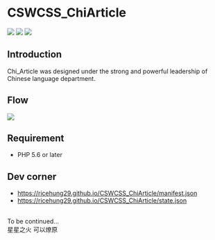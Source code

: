 # CSWCSS_ChiArticle

![](https://img.shields.io/github/stars/ricehung29/CSWCSS_ChiArticle.svg) 
![](https://img.shields.io/github/forks/ricehung29/CSWCSS_ChiArticle.svg) 
![](https://img.shields.io/github/issues/ricehung29/CSWCSS_ChiArticle.svg) 

## Introduction 
  Chi_Article was designed under the strong and powerful leadership of Chinese language department.
  
## Flow
<img src="https://raw.githubusercontent.com/ricehung29/CSWCSS_ChiArticle/main/flow.png" ></img>

## Requirement
- PHP 5.6 or later

## Dev corner
- https://ricehung29.github.io/CSWCSS_ChiArticle/manifest.json
- https://ricehung29.github.io/CSWCSS_ChiArticle/state.json

<br>
To be continued...
<br>
星星之火 可以燎原
